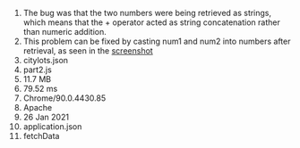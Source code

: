 1. The bug was that the two numbers were being retrieved as strings, which means that the + operator acted as string concatenation rather than numeric addition.
2. This problem can be fixed by casting num1 and num2 into numbers after retrieval, as seen in the [screenshot](part3-1-fixed.png)
3. citylots.json
4. part2.js
5. 11.7 MB
6. 79.52 ms
7. Chrome/90.0.4430.85
8. Apache
9. 26 Jan 2021
10. application.json
11. fetchData